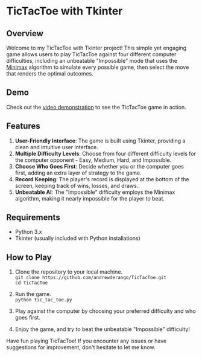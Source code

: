 # TicTacToe with Tkinter

## Overview
Welcome to my TicTacToe with Tkinter project! This simple yet engaging game allows users to play TicTacToe against four different computer difficulties, including an unbeatable "Impossible" mode that uses the [Minimax](https://en.wikipedia.org/wiki/Minimax) algorithm to simulate every possible game, then select the move that renders the optimal outcomes.

## Demo
Check out the [video demonstration](https://www.youtube.com/watch?v=bFMxZmELC0g) to see the TicTacToe game in action.

## Features
1. **User-Friendly Interface**: The game is built using Tkinter, providing a clean and intuitive user interface.
2. **Multiple Difficulty Levels**: Choose from four different difficulty levels for the computer opponent - Easy, Medium, Hard, and Impossible.
3. **Choose Who Goes First**: Decide whether you or the computer goes first, adding an extra layer of strategy to the game.
4. **Record Keeping**: The player's record is displayed at the bottom of the screen, keeping track of wins, losses, and draws.
5. **Unbeatable AI**: The "Impossible" difficulty employs the Minimax algorithm, making it nearly impossible for the player to beat.

## Requirements
- Python 3.x
- Tkinter (usually included with Python installations)

## How to Play
1. Clone the repository to your local machine.\
```git clone https://github.com/andrewderango/TicTacToe.git```\
```cd TicTacToe```

2. Run the game.\
```python tic_tac_toe.py```
3. Play against the computer by choosing your preferred difficulty and who goes first.
4. Enjoy the game, and try to beat the unbeatable "Impossible" difficulty!

Have fun playing TicTacToe! If you encounter any issues or have suggestions for improvement, don't hesitate to let me know.
